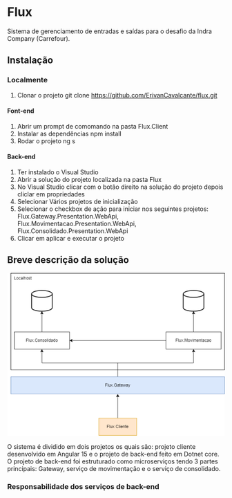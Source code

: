 # Flux
Sistema de gerenciamento de entradas e saídas para o desafio da Indra Company (Carrefour).

## Instalação

### Localmente
1. Clonar o projeto 
  git clone https://github.com/ErivanCavalcante/flux.git
  
#### Font-end
1. Abrir um prompt de comomando na pasta Flux.Client
2. Instalar as dependências 
  npm install
3. Rodar o projeto
  ng s
  
#### Back-end
1. Ter instalado o Visual Studio
2. Abrir a solução do projeto localizada na pasta Flux
3. No Visual Studio clicar com o botão direito na solução do projeto depois cliclar em propriedades
4. Selecionar Vários projetos de inicialização
5. Selecionar o checkbox de ação para iniciar nos seguintes projetos: Flux.Gateway.Presentation.WebApi, Flux.Movimentacao.Presentation.WebApi, Flux.Consolidado.Presentation.WebApi
6. Clicar em aplicar e executar o projeto

## Breve descrição da solução

![](/flux-flow.png)

O sistema é dividido em dois projetos os quais são: projeto cliente desenvolvido em Angular 15 e o projeto de back-end feito em Dotnet core.
O projeto de back-end foi estruturado como microserviços tendo 3 partes principais: Gateway, serviço de movimentação e o serviço de consolidado.

### Responsabilidade dos serviços de back-end
